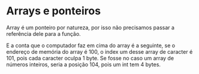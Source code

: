 # Arrays e ponteiros

Array é um ponteiro por natureza, por isso não precisamos passar a referência dele para a função.

E a conta que o computador faz em cima do array é a seguinte, se o endereço de memória do array é 100, o index um desse array de caracter é 101, pois cada caracter oculpa 1 byte. Se fosse no caso um array de números inteiros, seria a posição 104, pois um int tem 4 bytes.
